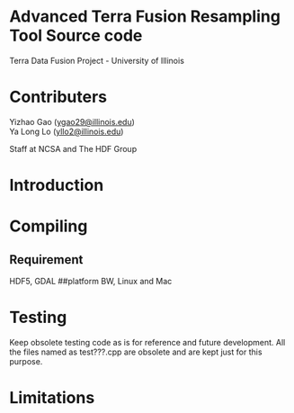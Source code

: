 # Advanced Terra Fusion Resampling Tool Source code
Terra Data Fusion Project - University of Illinois

# Contributers
Yizhao Gao (ygao29@illinois.edu)  
Ya Long Lo (yllo2@illinois.edu)

Staff at NCSA and The HDF Group

# Introduction


# Compiling
## Requirement
HDF5, GDAL
##platform
BW, Linux and Mac

# Testing

Keep obsolete testing code as is for reference and future development. All the files named as test???.cpp are obsolete and are kept just for this purpose.

# Limitations

